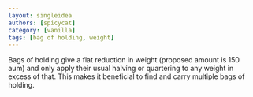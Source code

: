 ```yaml
---
layout: singleidea
authors: [spicycat]
category: [vanilla]
tags: [bag of holding, weight]
---
```

Bags of holding give a flat reduction in weight (proposed amount is 150 aum) and
only apply their usual halving or quartering to any weight in excess of that.
This makes it beneficial to find and carry multiple bags of holding.
